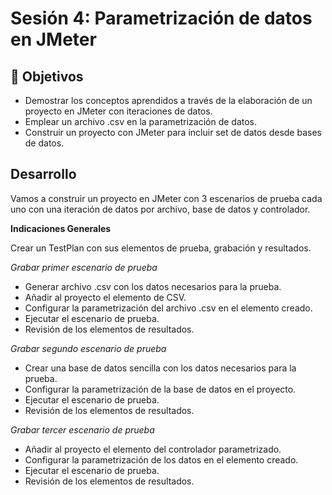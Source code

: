 # Sesión 4: Parametrización de datos en JMeter

## :dart: Objetivos

- Demostrar los conceptos aprendidos a través de la elaboración de un proyecto en JMeter con iteraciones de datos.
- Emplear un archivo .csv en la parametrización de datos.
- Construir un proyecto con JMeter para incluir set de datos desde bases de datos.


## Desarrollo

Vamos a construir un proyecto en JMeter con 3 escenarios de prueba cada uno con una iteración de datos por archivo, base de datos y controlador.

**Indicaciones Generales**

Crear un TestPlan con sus elementos de prueba, grabación y resultados.

*Grabar primer escenario de prueba*
- Generar archivo .csv con los datos necesarios para la prueba.
- Añadir al proyecto el elemento de CSV.
- Configurar la parametrización del archivo .csv en el elemento creado.
- Ejecutar el escenario de prueba.
- Revisión de los elementos de resultados.

*Grabar segundo escenario de prueba*
- Crear una base de datos sencilla con los datos necesarios para la prueba.
- Configurar la parametrización de la base de datos en el proyecto.
- Ejecutar el escenario de prueba.
- Revisión de los elementos de resultados.

*Grabar tercer escenario de prueba*
- Añadir al proyecto el elemento del controlador parametrizado.
- Configurar la parametrización de los datos en el elemento creado.
- Ejecutar el escenario de prueba.
- Revisión de los elementos de resultados.
